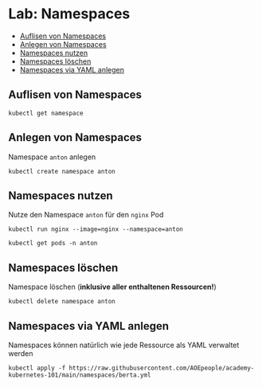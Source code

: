 # Lab: Namespaces

<!-- BEGIN mktoc -->

- [Auflisen von Namespaces](#auflisten-von-namespaces)
- [Anlegen von Namespaces](#anlegen-von-namespaces)
- [Namespaces nutzen](#namespaces-nutzen)
- [Namespaces löschen](#namespaces-löschen)
- [Namespaces via YAML anlegen](#namespaces-via-yaml-anlegen)
<!-- END mktoc -->

## Auflisen von Namespaces

```shell
kubectl get namespace
```

## Anlegen von Namespaces

Namespace `anton` anlegen

```shell
kubectl create namespace anton
```

## Namespaces nutzen

Nutze den Namespace `anton` für den `nginx` Pod

```shell
kubectl run nginx --image=nginx --namespace=anton
```

```shell
kubectl get pods -n anton
```

## Namespaces löschen

Namespace löschen (**inklusive aller enthaltenen Ressourcen!**)

```shell
kubectl delete namespace anton
```

## Namespaces via YAML anlegen

Namespaces können natürlich wie jede Ressource als YAML verwaltet werden

```shell
kubectl apply -f https://raw.githubusercontent.com/AOEpeople/academy-kubernetes-101/main/namespaces/berta.yml
```
